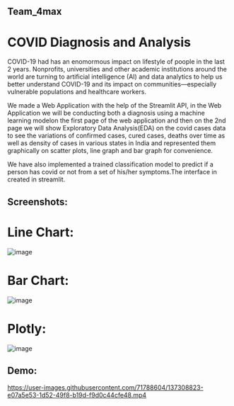 ## Team_4max
# COVID Diagnosis and Analysis
COVID-19 had has an enomormous impact on lifestyle of poople in the last 2 years. Nonprofits, universities and other academic institutions around the world are turning to artificial intelligence (AI) and data analytics to help us better understand COVID-19 and its impact on communities—especially vulnerable populations and healthcare workers.

We made a Web Application with the help of the Streamlit API, in the Web Application we will be conducting both a diagnosis using a machine learning modelon the first page of the web application and then on the 2nd page we will show Exploratory Data Analysis(EDA) on the covid cases data to see the variations of confirmed cases, cured cases, deaths over time as well as density of cases in various states in India and represented them graphically on scatter plots, line graph and bar graph for convenience.

We have also implemented a trained classification model to predict if a person has covid or not from a set of his/her symptoms.The interface in created in streamlit.

## Screenshots:
# Line Chart:
![image](https://user-images.githubusercontent.com/57794377/137308112-3aabf435-4f0a-4a98-8d0e-0894b9c8a936.png)
# Bar Chart:
![image](https://user-images.githubusercontent.com/57794377/137307610-a8bb167c-1f3e-4d04-9e6f-fc704e4efa45.png)
# Plotly:
![image](https://user-images.githubusercontent.com/57794377/137308080-2853e9e6-1954-4999-909f-0f23d8348dd7.png)
## Demo:
https://user-images.githubusercontent.com/71788604/137308823-e07a5e53-1d52-49f8-b19d-f9d0c44cfe48.mp4


